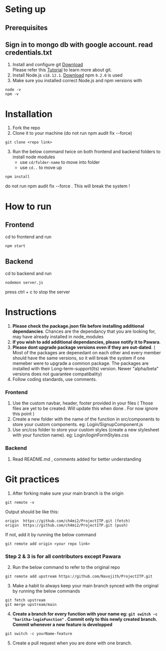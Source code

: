 # Seting up
## Prerequisites
## Sign in to mongo db with google account. read credentials.txt
1. Install and configure git [Download](https://git-scm.com/downloads) <br/>
Please refer this [Tutorial](https://youtube.com/playlist?list=PL4cUxeGkcC9goXbgTDQ0n_4TBzOO0ocPR) to learn more about git.
2. Install Node.js `v18.12.1`. [Download](https://nodejs.org/dist/v18.12.1/node-v18.12.1-x64.msi)
  npm `9.2.0` is used
3. Make sure you installed correct Node.js and npm versions with
  ```
  node -v
  npm -v
  ```
# Installation
1. Fork the repo
2. Clone it to your machine (do not run npm audit fix --force)
```
git clone <repo link>
```
3. Run the below command twice on both frontend and backend folders to install node modules <br />
   - use `cd/folder-name` to move into folder <br />
   - use `cd..` to move up
```
npm install
```
do not run npm audit fix --force . This will break the system !


# How to run
## Frontend <br />
cd to frontend and run
```
npm start
```
## Backend <br />
cd to backend and run
```
nodemon server.js
```
press ctrl + c to stop the server

         
# Instructions 
1. **Please check the package.json file before installing additional dependancies**. Chances are the dependancy that you are looking for, may have already installed in node_modules 
2. **If you wish to add additional dependancies, please notify it to Pawara**. 
3. **Please dont upgrade package versions even if they are out-dated**. ( Most of the packages are depenedant on each other and every member should have the same versions,
 so it will break the system if one memeber were to upgrade a common package. The packages are installed with their Long-term-support(lts) version. Newer "alpha/beta" versions does not guarantee compatibality)
4. Follow coding standards, use comments. 

### Frontend
1. Use the custom navbar, header, footer provided in your files ( Those files are yet to be created. Will update this when done . For now ignore this point )
2. Create a new folder with the name of the function in src/components to store your custom components.  eg: Login/SignupComponent.js
3. Use src/css folder to store your custom styles (create a new stylesheet with your function name). eg: Login/loginFormStyles.css

### Backend
1. Read README.md , comments added for better understanding


# Git practices
1. After forking make sure your main branch is the origin 
```
git remote -v
```
Output should be like this:
```
origin  https://github.com/ch4mi2/ProjectITP.git (fetch)
origin  https://github.com/ch4mi2/ProjectITP.git (push)
```
If not, add it by running the below command
```
git remote add origin <your repo link>
```
### Step 2 & 3 is for all contributors except Pawara

2. Run the below command to refer to the original repo
```
git remote add upstream https://github.com/Navojith/ProjectITP.git
```
3. Make a habit to always keep your main branch synced with the original by running the below commands
```
git fetch upstream
git merge upstream/main
```
4. **Create a branch for every function with your name eg: `git switch -c "haritha-loginFunction"` . Commit only to this newly created branch. Commit whenever a new feature is developped**
```
git switch -c yourName-feature
```
5. Create a pull request when you are done with one branch.
